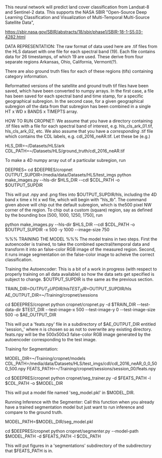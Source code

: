 This neural network will predict land cover classification from Landsat-8 and Sentinel-2 data.  This supports the NASA SBIR "Open-Source Deep Learning Classification and Visualization of Multi-Temporal Multi-Source Satellite Data",

https://sbir.nasa.gov/SBIR/abstracts/18/sbir/phase1/SBIR-18-1-S5.03-4282.html

DATA REPRESENTATION:
The raw format of data used here are .tif files from the HLS dataset with one file for each spectral band (19).  Each file contains data for 26 timestamps, of which 19 are used.  These derive from four separate regions Arkansas, Ohio, California, Vermont(?).

There are also ground truth files for each of these regions (tifs) containing category information.

Reformatted versions of the satellite and ground truth tif files have been saved, which have been converted to numpy arrays.  In the first case, a file has been saved for each spectral band and time stamp, for a specific geographical subregion.  In the second case, for a given geographical subregion *all* the data from that subregion has been combined in a single HT x WD x BANDS x TIMEPTS array.

HOW TO RUN CROPNET: We assume that you have a directory containing .tif files with a file for each spectral band of interest, e.g. hls_cls_ark_01.tif, hls_cls_ark_02, etc.  We also assume that you have a *corresponding* .tif file which contains the CDL labels, e.g. cdl_2016_neAR.tif.  Let these be (e.g.)

HLS_DIR=~/Datasets/HLS/ark
CDL_PATH=~/Datasets/HLS/ground_truth/cdl_2016_neAR.tif

To make a 4D numpy array out of a particular subregion, run

DEEPRES=<path to deepres repo>
cd $DEEPRES/cropnet
OUTPUT_SUPDIR=/media/data/Datasets/HLS/test_imgs
python make_images.py --hls-dir $HLS_DIR --cdl $CDL_PATH -o $OUTPUT_SUPDIR

This will put .npy and .png files into $OUTPUT_SUPDIR/hls, including the 4D band x time x ht x wd file, which will begin with "hls_tb". The command given above will chip out the default subregion, which is the500 pixel NW corner of the region.  To chip out a custom (square) region, say as defined by the bounding box [500, 1000, 1250, 1750], run

python make_images.py --hls-dir $HLS_DIR --cdl $CDL_PATH -o $OUTPUT_SUPDIR -x 500 -y 1000 --image-size 750


%%% TRAINING THE MODEL %%%
The model trains in two steps.  First the autoencoder is trained, to take the combined spectral/temporal data and transform it into an false-color RGB image of the measured region.  Second, it runs image segmentation on the false-color image to acheive the correct classification.

Training the Autoencoder:
This is a bit of a work in progress (with respect to properly training on all data available) so how the data sets get specified is subject to change.  $OUTPUT_SUPDIR is the same as the previous section.

TRAIN_DIR=$OUTPUT_SUPDIR/hls
TEST_DIR=$OUTPUT_SUPDIR/hls
AE_OUTPUT_DIR=~/Training/cropnet/sessions

cd $DEEPRES/cropnet
python cropnet/cropnet.py -d $TRAIN_DIR --test-data-dir $TEST_DIR --test-image-x 500 --test-image-y 0 --test-image-size 500 -o $AE_OUTPUT_DIR

This will put a 'feats.npy' file in a subdirectory of $AE_OUTPUT_DIR entitled 'session_<n>' where n is chosen so as not to overwrite any existing directory.  feats.npy will be the 500x500x3 false-color RGB image generated by the autoencoder corresponding to the test image.

Training for Segmentation:

MODEL_DIR=~/Training/cropnet/models
CDL_PATH=/media/data/Datasets/HLS/test_imgs/cdl/cdl_2016_neAR_0_0_500_500.npy
FEATS_PATH=~/Training/cropnet/sessions/session_00/feats.npy

cd $DEEPRES/cropnet
python cropnet/seg_trainer.py -d $FEATS_PATH -l $CDL_PATH -o $MODEL_DIR

This will put a model file named 'seg_model.pkl' in $MODEL_DIR.

Running Inference with the Segmenter:
Call this function when you already have a trained segmentation model but just want to run inference and compare to the ground truth.

MODEL_PATH=$MODEL_DIR/seg_model.pkl

cd $DEEPRES/cropnet
python cropnet/segmenter.py --model-path $MODEL_PATH -d $FEATS_PATH -l $CDL_PATH

This will put figures in a 'segmentations' subdirectory of the subdirectory that $FEATS_PATH is in.

